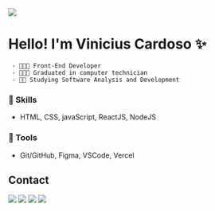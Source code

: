 <img src="https://github.com/vinicxxl/certificados/blob/main/img/Vinicius%20Cardoso-2.png?raw=true">

# Hello! I'm Vinicius Cardoso ✨
  
     - 👨🏻‍💻 Front-End Developer
     - 👨🏻‍🎓 Graduated in computer technician 
     - 🧗🏻 Studying Software Analysis and Development
     
   ### 🧠 Skills
   - HTML, CSS, javaScript, ReactJS, NodeJS
   
   ###  🔧 Tools
   
   - Git/GitHub, Figma, VSCode, Vercel
    
   ## Contact
  <div>
    <a href="https://instagram.com/c4rdos0_" target="_blank"><img src="https://img.shields.io/badge/-Instagram-2d2926?style=for-the-badge&logo=instagram&logoColor=white" target="_blank"></a>
    <a href = "mailto:contato@vinicardoso.dev.br"><img src="https://img.shields.io/badge/-mail-2d2926?style=for-the-badge&logo=gmail&logoColor=white" target="_blank"></a>
 <a href="https://discord.gg/54bdDV8" target="_blank"><img src="https://img.shields.io/badge/Discord-2d2926?style=for-the-badge&logo=discord&logoColor=white" target="_blank"></a> 
  <a href="https://www.linkedin.com/in/viniccardoso/" target="_blank"><img src="https://img.shields.io/badge/-LinkedIn-2d2926?style=for-the-badge&logo=linkedin&logoColor=white" target="_blank"></a> 
  </div>  
